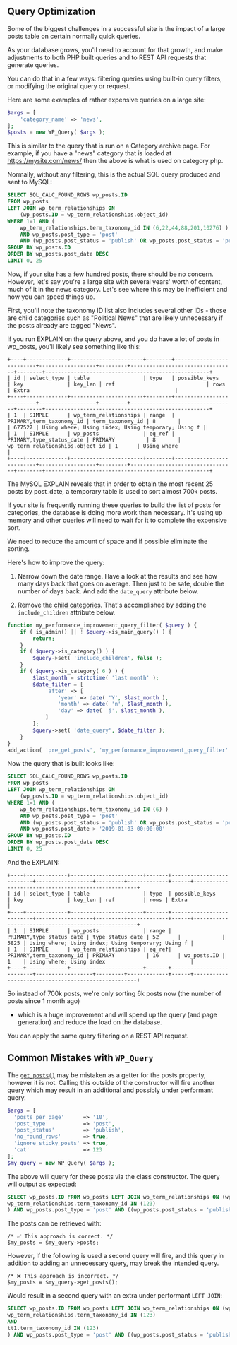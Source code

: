 Query Optimization
------------------

Some of the biggest challenges in a successful site is the impact of a large posts table on certain normally quick queries.

As your database grows, you'll need to account for that growth, and make adjustments to both PHP built queries and to
REST API requests that generate queries.

You can do that in a few ways: filtering queries using built-in query filters, or modifying the original query or request.

Here are some examples of rather expensive queries on a large site:

```php
$args = [
    'category_name' => 'news',
];
$posts = new WP_Query( $args );
```
This is similar to the query that is run on a Category archive page. For example, if you have a "news" category
that is loaded at https://mysite.com/news/ then the above is what is used on category.php.

Normally, without any filtering, this is the actual SQL query produced and sent to MySQL:

```sql
SELECT SQL_CALC_FOUND_ROWS wp_posts.ID
FROM wp_posts
LEFT JOIN wp_term_relationships ON
    (wp_posts.ID = wp_term_relationships.object_id)
WHERE 1=1 AND (
    wp_term_relationships.term_taxonomy_id IN (6,22,44,88,201,10276) )
    AND wp_posts.post_type = 'post'
    AND (wp_posts.post_status = 'publish' OR wp_posts.post_status = 'private')
GROUP BY wp_posts.ID
ORDER BY wp_posts.post_date DESC
LIMIT 0, 25
```


Now, if your site has a few hundred posts, there should be no concern.
However, let's say you're a large site with several years' worth of content, much of it in the news
category. Let's see where this may be inefficient and how you can speed things up.

First, you'll note the taxonomy ID list also includes several other IDs - those are child categories such as "Political News" that
are likely unnecessary if the posts already are tagged "News".

If you run EXPLAIN on the query above, and you do have a lot of posts in wp_posts, you'll likely see
something like this:

```
+----+-------------+-----------------------+--------+--------------------------+------------------+---------+---------------------------------+--------+----------------------------------------------------+
| id | select_type | table                 | type   | possible_keys            | key              | key_len | ref                             | rows   | Extra                                              |
+----+-------------+-----------------------+--------+--------------------------+------------------+---------+---------------------------------+--------+----------------------------------------------------+
| 1  | SIMPLE      | wp_term_relationships | range  | PRIMARY,term_taxonomy_id | term_taxonomy_id | 8       |                                 | 677527 | Using where; Using index; Using temporary; Using f |
| 1  | SIMPLE      | wp_posts              | eq_ref | PRIMARY,type_status_date | PRIMARY          | 8       | wp_term_relationships.object_id | 1      | Using where                                        |
+----+-------------+-----------------------+--------+--------------------------+------------------+---------+---------------------------------+--------+----------------------------------------------------+
```

The MySQL EXPLAIN reveals that in order to obtain the most recent 25 posts by post_date, a temporary table is used to sort almost 700k posts.

If your site is frequently running these queries to build the list of posts for categories, the database is doing more work
than necessary. It's using up memory and other queries will need to wait for it to complete the expensive sort.

We need to reduce the amount of space and if possible eliminate the sorting.

Here's how to improve the query:

1. Narrow down the date range. Have a look at the results and see how many days back that goes on average. Then just to be safe, double the number of days
back. And add the `date_query` attribute below.

2. Remove the [child categories](https://vip.wordpress.com/documentation/term-queries-should-consider-include_children-false/).
That's accomplished by adding the `include_children` attribute below.

```php
function my_performance_improvement_query_filter( $query ) {
	if ( is_admin() || ! $query->is_main_query() ) {
		return;
	}
	if ( $query->is_category() ) {
		$query->set( 'include_children', false );
	}
	if ( $query->is_category( 6 ) ) {
	    $last_month = strtotime( 'last month' );
		$date_filter = [
			'after' => [
				'year' => date( 'Y', $last_month ),
				'month' => date( 'n', $last_month ),
				'day' => date( 'j', $last_month ),
			]
		];
		$query->set( 'date_query', $date_filter );
	}
}
add_action( 'pre_get_posts', 'my_performance_improvement_query_filter' );
```

Now the query that is built looks like:
```sql
SELECT SQL_CALC_FOUND_ROWS wp_posts.ID
FROM wp_posts
LEFT JOIN wp_term_relationships ON
    (wp_posts.ID = wp_term_relationships.object_id)
WHERE 1=1 AND (
    wp_term_relationships.term_taxonomy_id IN (6) )
    AND wp_posts.post_type = 'post'
    AND (wp_posts.post_status = 'publish' OR wp_posts.post_status = 'private')
    AND wp_posts.post_date > '2019-01-03 00:00:00'
GROUP BY wp_posts.ID
ORDER BY wp_posts.post_date DESC
LIMIT 0, 25
```

And the EXPLAIN:
```
+----+-------------+-----------------------+-------+--------------------------+------------------+---------+-------------+------+----------------------------------------------------+
| id | select_type | table                 | type  | possible_keys            | key              | key_len | ref         | rows | Extra                                              |
+----+-------------+-----------------------+-------+--------------------------+------------------+---------+-------------+------+----------------------------------------------------+
| 1  | SIMPLE      | wp_posts              | range | PRIMARY,type_status_date | type_status_date | 52      |             | 5825 | Using where; Using index; Using temporary; Using f |
| 1  | SIMPLE      | wp_term_relationships | eq_ref| PRIMARY,term_taxonomy_id | PRIMARY          | 16      | wp_posts.ID | 1    | Using where; Using index                           |
+----+-------------+-----------------------+-------+--------------------------+------------------+---------+-------------+------+----------------------------------------------------+
```
So instead of 700k posts, we're only sorting 6k posts now (the number of posts since 1 month ago)
- which is a huge improvement and will speed up the query (and page generation) and
reduce the load on the database.

You can apply the same query filtering on a REST API request.


## Common Mistakes with `WP_Query`

The [`get_posts()`](https://developer.wordpress.org/reference/classes/wp_query/get_posts/) may be mistaken as a getter for the posts property, however it is not. Calling this outside of the constructor will fire another query which may result in an additional and possibly under performant query.

```php
$args = [
  'posts_per_page'      => '10',
  'post_type'           => 'post',
  'post_status'         => 'publish',
  'no_found_rows'       => true,
  'ignore_sticky_posts' => true,
  'cat'                 => 123
];
$my_query = new WP_Query( $args );
```

The above will query for these posts via the class constructor. The query will output as expected:

```sql
SELECT wp_posts.ID FROM wp_posts LEFT JOIN wp_term_relationships ON (wp_posts.ID = wp_term_relationships.object_id) WHERE 1=1 AND (
wp_term_relationships.term_taxonomy_id IN (123)
) AND wp_posts.post_type = 'post' AND ((wp_posts.post_status = 'publish')) GROUP BY wp_posts.ID ORDER BY wp_posts.post_date DESC LIMIT 0, 10
```

The posts can be retrieved with:

```
/* ✅ This approach is correct. */
$my_posts = $my_query->posts;
```

However, if the following is used a second query will fire, and this query in addition to adding an unnecessary query, may break the intended query.

```
/* ❌ This approach is incorrect. */
$my_posts = $my_query->get_posts();
```

Would result in a second query with an extra under performant `LEFT JOIN`:

```sql
SELECT wp_posts.ID FROM wp_posts LEFT JOIN wp_term_relationships ON (wp_posts.ID = wp_term_relationships.object_id) LEFT JOIN wp_term_relationships AS tt1 ON (wp_posts.ID = tt1.object_id) WHERE 1=1 AND (
wp_term_relationships.term_taxonomy_id IN (123)
AND
tt1.term_taxonomy_id IN (123)
) AND wp_posts.post_type = 'post' AND ((wp_posts.post_status = 'publish')) GROUP BY wp_posts.ID ORDER BY wp_posts.post_date DESC LIMIT 0, 10
```